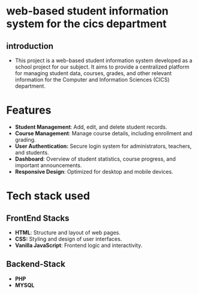 # web-based student information system for the cics department

## introduction
- This project is a web-based student information system developed as a school project for our subject. It aims to provide a centralized platform for managing student data, courses, grades, and other relevant information for the Computer and Information Sciences (CICS) department.

# Features
- **Student Management**: Add, edit, and delete student records.
- **Course Management**: Manage course details, including enrollment and grading.
- **User Authentication:** Secure login system for administrators, teachers, and students.
- **Dashboard**: Overview of student statistics, course progress, and important announcements.
- **Responsive Design**: Optimized for desktop and mobile devices.

# Tech stack used
## FrontEnd Stacks
- **HTML**: Structure and layout of web pages.
- **CSS:** Styling and design of user interfaces.
- **Vanilla JavaScript**: Frontend logic and interactivity.
## Backend-Stack
- **PHP**
- **MYSQL**